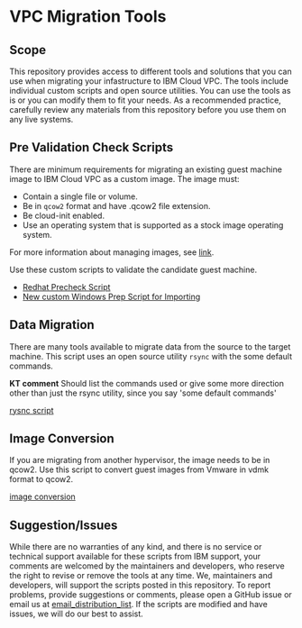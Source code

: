 # VPC Migration Tools
## Scope

This repository provides access to different tools and solutions that you can use when migrating your infastructure to IBM Cloud VPC.  The tools include  individual custom scripts and open source utilities.  You can use the tools as is or you can modify them to fit your needs. As a recommended
practice, carefully review any materials from this repository before you use them on any live systems.

## Pre Validation Check Scripts ##

There are minimum requirements for migrating an existing guest machine image to IBM Cloud VPC as a custom image.  The image must:

* Contain a single file or volume.
* Be in `qcow2` format and have .qcow2 file extension.
* Be cloud-init enabled.
* Use an operating system that is supported as a stock image operating system.

For more information about managing images, see [link](https://cloud.ibm.com/docs/vpc?topic=vpc-managing-images).

Use these custom scripts to validate the candidate guest machine.

- [Redhat Precheck Script](Linux-Precheck-Srcripts/)
- [New custom Windows Prep Script for Importing](Create-Windows-Import/)

## Data Migration ##

There are many tools available to migrate data from the source to the target machine. This
script uses an open source utility `rsync` with the some default commands. 

**KT comment** Should list the commands used or give some more direction other than just the rsync utility, since you say 'some default commands'

[rysnc script](data-migration/)

## Image Conversion ##

If you are migrating from another hypervisor, the image needs to be in qcow2. Use this script to convert guest images from Vmware in vdmk format to qcow2. 

[image conversion](image-conversion)

## Suggestion/Issues ##

While there are no warranties of any kind, and there is no service or technical support
available for these scripts from IBM support, your comments are welcomed by the maintainers
and developers, who reserve the right to revise or remove the tools at any time. We,
maintainers and developers, will support the scripts posted in this repository. To report 
problems, provide suggestions or comments, please open a GitHub issue or email us at
[email_distribution_list](mailto:blah@ibm.com?subject=[GitHub]%20VPC%20Migration%20Scripts). If the
scripts are modified and have issues, we will do our best to assist.

<!-- A more detailed Usage or detailed explaination of the repository here -->
